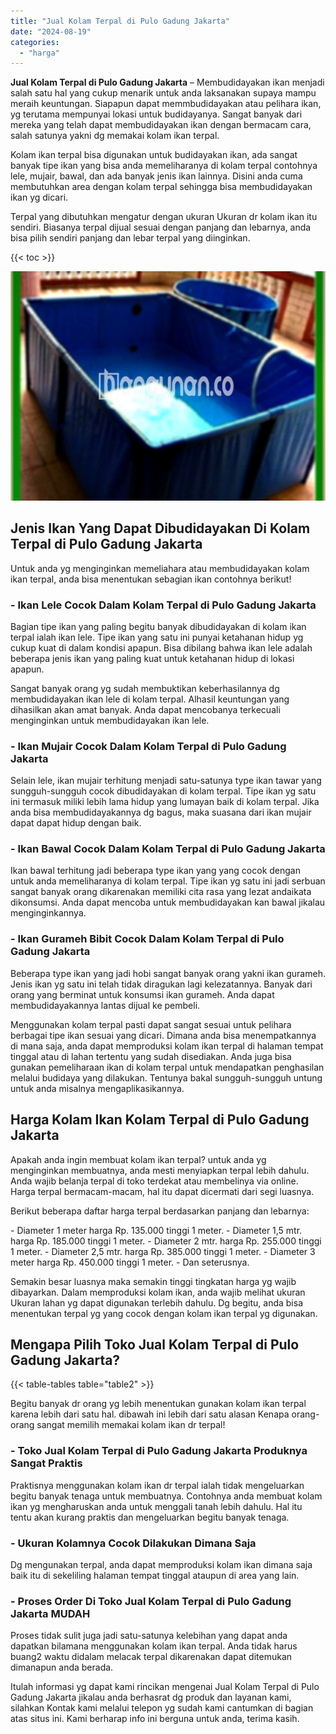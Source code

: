 ```yaml
---
title: "Jual Kolam Terpal di Pulo Gadung Jakarta"
date: "2024-08-19"
categories: 
  - "harga"
---
```


**Jual Kolam Terpal di Pulo Gadung Jakarta** – Membudidayakan ikan menjadi salah satu hal yang cukup menarik untuk anda laksanakan supaya mampu meraih keuntungan. Siapapun dapat memmbudidayakan atau pelihara ikan, yg terutama mempunyai lokasi untuk budidayanya. Sangat banyak dari mereka yang telah dapat membudidayakan ikan dengan bermacam cara, salah satunya yakni dg memakai kolam ikan terpal.

Kolam ikan terpal bisa digunakan untuk budidayakan ikan, ada sangat banyak tipe ikan yang bisa anda memeliharanya di kolam terpal contohnya lele, mujair, bawal, dan ada banyak jenis ikan lainnya. Disini anda cuma membutuhkan area dengan kolam terpal sehingga bisa membudidayakan ikan yg dicari.

Terpal yang dibutuhkan mengatur dengan ukuran Ukuran dr kolam ikan itu sendiri. Biasanya terpal dijual sesuai dengan panjang dan lebarnya, anda bisa pilih sendiri panjang dan lebar terpal yang diinginkan.

{{< toc >}}

![Jual Kolam Terpal di Pulo Gadung Jakarta](/images/jual-kolam-terpal-26.png)

## Jenis Ikan Yang Dapat Dibudidayakan Di Kolam Terpal di Pulo Gadung Jakarta

Untuk anda yg menginginkan memeliahara atau membudidayakan kolam ikan terpal, anda bisa menentukan sebagian ikan contohnya berikut!

### \- Ikan Lele Cocok Dalam Kolam Terpal di Pulo Gadung Jakarta

Bagian tipe ikan yang paling begitu banyak dibudidayakan di kolam ikan terpal ialah ikan lele. Tipe ikan yang satu ini punyai ketahanan hidup yg cukup kuat di dalam kondisi apapun. Bisa dibilang bahwa ikan lele adalah beberapa jenis ikan yang paling kuat untuk ketahanan hidup di lokasi apapun.

Sangat banyak orang yg sudah membuktikan keberhasilannya dg membudidayakan ikan lele di kolam terpal. Alhasil keuntungan yang dihasilkan akan amat banyak. Anda dapat mencobanya terkecuali menginginkan untuk membudidayakan ikan lele.

### \- Ikan Mujair Cocok Dalam Kolam Terpal di Pulo Gadung Jakarta

Selain lele, ikan mujair terhitung menjadi satu-satunya type ikan tawar yang sungguh-sungguh cocok dibudidayakan di kolam terpal. Tipe ikan yg satu ini termasuk miliki lebih lama hidup yang lumayan baik di kolam terpal. Jika anda bisa membudidayakannya dg bagus, maka suasana dari ikan mujair dapat dapat hidup dengan baik.

### \- Ikan Bawal Cocok Dalam Kolam Terpal di Pulo Gadung Jakarta

Ikan bawal terhitung jadi beberapa type ikan yang yang cocok dengan untuk anda memeliharanya di kolam terpal. Tipe ikan yg satu ini jadi serbuan sangat banyak orang dikarenakan memiliki cita rasa yang lezat andaikata dikonsumsi. Anda dapat mencoba untuk membudidayakan kan bawal jikalau menginginkannya.

### \- Ikan Gurameh Bibit Cocok Dalam Kolam Terpal di Pulo Gadung Jakarta

Beberapa type ikan yang jadi hobi sangat banyak orang yakni ikan gurameh. Jenis ikan yg satu ini telah tidak diragukan lagi kelezatannya. Banyak dari orang yang berminat untuk konsumsi ikan gurameh. Anda dapat membudidayakannya lantas dijual ke pembeli.

Menggunakan kolam terpal pasti dapat sangat sesuai untuk pelihara berbagai tipe ikan sesuai yang dicari. Dimana anda bisa menempatkannya di mana saja, anda dapat memproduksi kolam ikan terpal di halaman tempat tinggal atau di lahan tertentu yang sudah disediakan. Anda juga bisa gunakan pemeliharaan ikan di kolam terpal untuk mendapatkan penghasilan melalui budidaya yang dilakukan. Tentunya bakal sungguh-sungguh untung untuk anda misalnya mengaplikasikannya.

## Harga Kolam Ikan Kolam Terpal di Pulo Gadung Jakarta

Apakah anda ingin membuat kolam ikan terpal? untuk anda yg menginginkan membuatnya, anda mesti menyiapkan terpal lebih dahulu. Anda wajib belanja terpal di toko terdekat atau membelinya via online. Harga terpal bermacam-macam, hal itu dapat dicermati dari segi luasnya.

Berikut beberapa daftar harga terpal berdasarkan panjang dan lebarnya:

\- Diameter 1 meter harga Rp. 135.000 tinggi 1 meter. - Diameter 1,5 mtr. harga Rp. 185.000 tinggi 1 meter. - Diameter 2 mtr. harga Rp. 255.000 tinggi 1 meter. - Diameter 2,5 mtr. harga Rp. 385.000 tinggi 1 meter. - Diameter 3 meter harga Rp. 450.000 tinggi 1 meter. - Dan seterusnya.

Semakin besar luasnya maka semakin tinggi tingkatan harga yg wajib dibayarkan. Dalam memproduksi kolam ikan, anda wajib melihat ukuran Ukuran lahan yg dapat digunakan terlebih dahulu. Dg begitu, anda bisa menentukan terpal yg yang cocok dengan kolam ikan terpal yg digunakan.

## Mengapa Pilih Toko Jual Kolam Terpal di Pulo Gadung Jakarta?

{{< table-tables table="table2" >}}

Begitu banyak dr orang yg lebih menentukan gunakan kolam ikan terpal karena lebih dari satu hal. dibawah ini lebih dari satu alasan Kenapa orang-orang sangat memilih memakai kolam ikan dr terpal!

### \- Toko Jual Kolam Terpal di Pulo Gadung Jakarta Produknya Sangat Praktis

Praktisnya menggunakan kolam ikan dr terpal ialah tidak mengeluarkan begitu banyak tenaga untuk membuatnya. Contohnya anda membuat kolam ikan yg mengharuskan anda untuk menggali tanah lebih dahulu. Hal itu tentu akan kurang praktis dan mengeluarkan begitu banyak tenaga.

### \- Ukuran Kolamnya Cocok Dilakukan Dimana Saja

Dg mengunakan terpal, anda dapat memproduksi kolam ikan dimana saja baik itu di sekeliling halaman tempat tinggal ataupun di area yang lain.

### \- Proses Order Di Toko Jual Kolam Terpal di Pulo Gadung Jakarta MUDAH

Proses tidak sulit juga jadi satu-satunya kelebihan yang dapat anda dapatkan bilamana menggunakan kolam ikan terpal. Anda tidak harus buang2 waktu didalam melacak terpal dikarenakan dapat ditemukan dimanapun anda berada.

Itulah informasi yg dapat kami rincikan mengenai Jual Kolam Terpal di Pulo Gadung Jakarta jikalau anda berhasrat dg produk dan layanan kami, silahkan Kontak kami melalui telepon yg sudah kami cantumkan di bagian atas situs ini. Kami berharap info ini berguna untuk anda, terima kasih.
